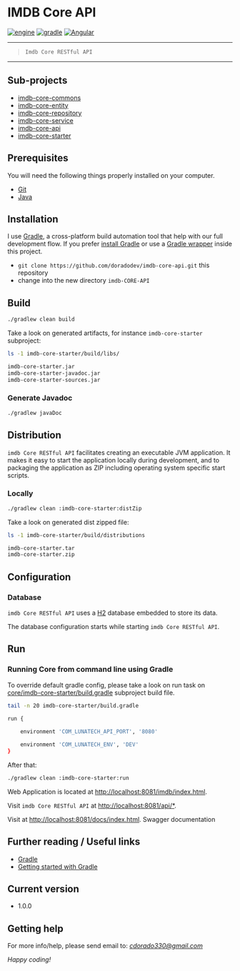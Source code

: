 # IMDB Core API

[![engine](https://img.shields.io/badge/JDK-v1.8+-yellow.svg)]()
[![gradle](https://img.shields.io/badge/gradle-v2.13+-blue.svg)]()
[![Angular](https://img.shields.io/badge/Angular-v7.2+-red.svg)]()

---

> `Imdb Core RESTful API` 

---

## Sub-projects

* [imdb-core-commons]()
* [imdb-core-entity]()
* [imdb-core-repository]()
* [imdb-core-service]()
* [imdb-core-api]()
* [imdb-core-starter]()

## Prerequisites

You will need the following things properly installed on your computer.

* [Git](http://git-scm.com/)
* [Java](https://java.com/en/download/)

## Installation

I use [Gradle](http://www.gradle.org), a cross-platform build automation tool that help with our full development flow. If you prefer [install Gradle](http://www.gradle.org/installation) or use a [Gradle wrapper](http://www.gradle.org/docs/current/userguide/gradle_wrapper.html) inside this project.

* `git clone https://github.com/doradodev/imdb-core-api.git` this repository
* change into the new directory `imdb-CORE-API`

## Build

```bash
./gradlew clean build
```

Take a look on generated artifacts, for instance `imdb-core-starter` subproject:

```bash
ls -1 imdb-core-starter/build/libs/

imdb-core-starter.jar
imdb-core-starter-javadoc.jar
imdb-core-starter-sources.jar
```


### Generate Javadoc

```bash
./gradlew javaDoc
```

## Distribution

`imdb Core RESTful API` facilitates creating an executable JVM application. It makes it easy to start the application locally during development, and to packaging the application as ZIP including operating system specific start scripts. 

### Locally

```bash
./gradlew clean :imdb-core-starter:distZip
```

Take a look on generated dist zipped file:

```bash
ls -1 imdb-core-starter/build/distributions

imdb-core-starter.tar
imdb-core-starter.zip
```

## Configuration

### Database

`imdb Core RESTful API` uses a [H2](http://www.h2database.com/html/main.html) database embedded to store its data.

The database configuration starts while starting `imdb Core RESTful API`.


## Run

### Running Core from command line using Gradle

To override default gradle config, please take a look on run task on  [core/imdb-core-starter/build.gradle](core/imdb-core-starter/build.gradle) subproject build file.

```bash
tail -n 20 imdb-core-starter/build.gradle

run {   
    
    environment 'COM_LUNATECH_API_PORT', '8080'

    environment 'COM_LUNATECH_ENV', 'DEV'
}
```

After that:

```bash
./gradlew clean :imdb-core-starter:run
```
Web Application is located 
at [http://localhost:8081/imdb/index.html](http://localhost:8081/api).

Visit `imdb Core RESTful API` at [http://localhost:8081/api/*](http://localhost:8081/api).

Visit at [http://localhost:8081/docs/index.html](http://localhost:8081/docs/index.html). Swagger documentation

## Further reading / Useful links

* [Gradle](http://gradle.org/)
* [Getting started with Gradle](http://gradle.org/getting-started-jvm/)

## Current version

 - 1.0.0

## Getting help

For more info/help, please send email to: *cdorado330@gmail.com*

*Happy coding!*
